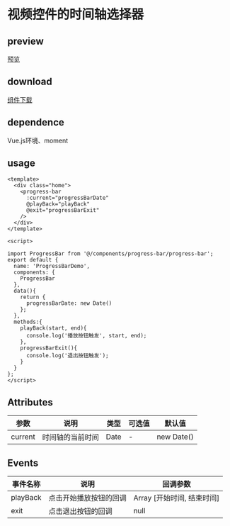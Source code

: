 # 视频控件的时间轴选择器
## preview
[预览](./index.html#/demo/Progress-bar-demo)
## download
[组件下载](./components/progress-bar.zip)
## dependence
Vue.js环境、moment
## usage
```
<template>
  <div class="home">
    <progress-bar
      :current="progressBarDate"
      @playBack="playBack"
      @exit="progressBarExit"
    />
  </div>
</template>

<script>

import ProgressBar from '@/components/progress-bar/progress-bar';
export default {
  name: 'ProgressBarDemo',
  components: {
    ProgressBar
  },
  data(){
    return {
      progressBarDate: new Date()
    };
  },
  methods:{
    playBack(start, end){
      console.log('播放按钮触发', start, end);
    },
    progressBarExit(){
      console.log('退出按钮触发');
    }
  }
};
</script>

```
## Attributes
| 参数 |	说明 |类型 |可选值	| 默认值 |
| ---- | ---- |---- | ----   |----  | 
| current | 时间轴的当前时间 | Date | - | new Date()  | 
## Events
| 事件名称 |	说明 |回调参数 |
| ---- | ---- |---- | 
| playBack | 点击开始播放按钮的回调 | Array [开始时间, 结束时间] | 
| exit | 点击退出按钮的回调 | null | 
